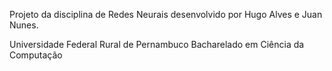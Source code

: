 Projeto da disciplina de Redes Neurais desenvolvido por Hugo Alves e Juan Nunes.

Universidade Federal Rural de Pernambuco
Bacharelado em Ciência da Computação
